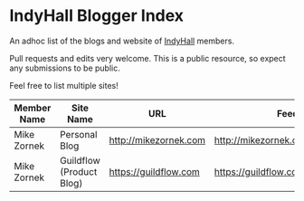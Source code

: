 # IndyHall Blogger Index

An adhoc list of the blogs and website of [IndyHall](https://indyhall.org) members.

Pull requests and edits very welcome. This is a public resource, so expect any submissions to be public. 

Feel free to list multiple sites!

| Member Name | Site Name                | URL                   | Feed URL                              |
| ----------- | ------------------------ | --------------------- | ------------------------------------- |
| Mike Zornek | Personal Blog            | http://mikezornek.com | http://mikezornek.com/posts/index.xml |
| Mike Zornek | Guildflow (Product Blog) | https://guildflow.com | https://guildflow.com/blog/index.xml  |
